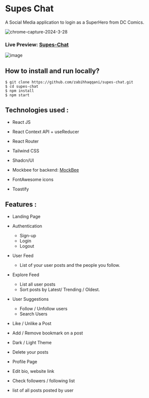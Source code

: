 
# Supes Chat

A Social Media application to login as a SuperHero from DC Comics. 

![chrome-capture-2024-3-28](https://github.com/zabihhaqqani/Supes-Chat/assets/53895282/c56c02d9-ede8-431d-891f-50c2dfd26a69)

### Live Preview: [Supes-Chat](https://supes-chat.vercel.app)

![image](https://github.com/zabihhaqqani/Supes-Chat/assets/53895282/d2ab77f8-6fcd-452c-b3e4-86af09bb9e64)

## How to install and run locally?

```
$ git clone https://github.com/zabihhaqqani/supes-chat.git
$ cd supes-chat
$ npm install
$ npm start
```

## **Technologies used :**

- React JS
- React Context API + useReducer
- React Router 
- Tailwind CSS
- Shadcn/UI
- Mockbee for backend: [MockBee](https://mockbee.netlify.app/docs/api/apps/social-media/)

- FontAwesome icons
- Toastify

## **Features :**

- Landing Page
- Authentication
  - Sign-up
  - Login
  - Logout

- User Feed
  - List of your user posts and the people you follow.
    
- Explore Feed
  - List all user posts
  - Sort posts by Latest/ Trending / Oldest.

- User Suggestions
  - Follow / Unfollow users
  - Search Users

- Like / Unlike a Post
- Add / Remove bookmark on a post
- Dark / Light Theme

- Delete your posts

 - Profile Page
 - Edit bio, website link
 - Check followers / following list
 - list of all posts posted by user 
